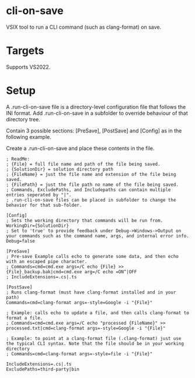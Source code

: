 # cli-on-save
VSIX tool to run a CLI command (such as clang-format) on save.

# Targets
Supports VS2022.

# Setup
A .run-cli-on-save file is a directory-level configuration file that follows the INI format. Add .run-cli-on-save in a subfolder to override behaviour of that directory tree.

Contain 3 possible sections: [PreSave], [PostSave] and [Config] as in the following example.

Create a .run-cli-on-save and place these contents in the file.
```
; ReadMe:
; {File} = full file name and path of the file being saved.
; {SolutionDir} = solution directory path
; {FileName} = just the file name and extension of the file being saved.
; {FilePath} = just the file path no name of the file being saved.
; Commands, ExcludePaths, and Includepaths can contain multiple entries seperated by "|".
; .run-cli-on-save files can be placed in subfolder to change the behavior for that sub-folder.

[Config]
; Sets the working directory that commands will be run from.
WorkingDir={SolutionDir}
; Set to 'true' to provide feedback under Debug->Windows->Output on your commands such as the command name, args, and internal error info.
Debug=false

[PreSave]
; Pre-save Example calls echo to generate some data, and then echo with an escaped pipe character.
; Commands=cmd=cmd.exe args=/C echo {File} >> {File}_backup.bak|cmd=cmd.exe arg=/C echo =ON^|OFF
; IncludeExtensions=.cs|.ts

[PostSave]
; Runs clang-format (must have clang-format installed and in your path)
Commands=cmd=clang-format args=-style=Google -i "{File}"

; Example: calls echo to update a file, and then calls clang-format to format a file.
; Commands=cmd=cmd.exe args=/C echo "processed {FileName}" >> processed.txt|cmd=clang-format args=-style=Google -i "{File}"

; Example: to point at a clang-format file (.clang-format) just use the typical CLI syntax. Note that the file should be in your working directory
; Commands=cmd=clang-format args=-style=file -i "{File}"

IncludeExtensions=.cs|.ts
ExcludePaths=third-party|bin
```
